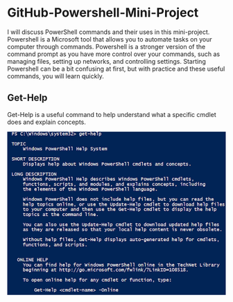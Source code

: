 # GitHub-Powershell-Mini-Project
<p> I will discuss PowerShell commands and their uses in this mini-project. Powershell is a Microsoft tool that allows you to automate tasks on your computer through commands. Powershell is a stronger version of the command prompt as you have more control over your commands, such as managing files, setting up networks, and controlling settings. Starting Powershell can be a bit confusing at first, but with practice and these useful commands, you will learn quickly.</p>

<h2>Get-Help</h2>
<p>Get-Help is a useful command to help understand what a specific cmdlet does and explain concepts.</p>
<img src="GetHelp.png" alt="Get-Help cmdlet">
